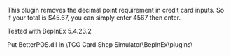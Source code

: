 This plugin removes the decimal point requirement in credit card inputs. So if your total is $45.67, you can simply enter 4567 then enter.

Tested with BepInEx 5.4.23.2

Put BetterPOS.dll in \TCG Card Shop Simulator\BepInEx\plugins\
